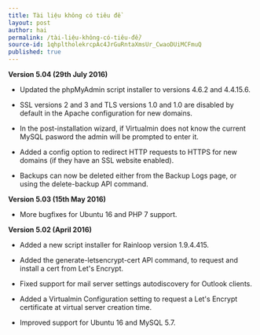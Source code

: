 ```yaml
---
title: Tài liệu không có tiêu đề
layout: post
author: hai
permalink: /tài-liệu-không-có-tiêu-đề/
source-id: 1qhpltholekrcpAc4JrGuRntaXmsUr_CwaoDUiMCFmuQ
published: true
---
```

**Version 5.04 (29th July 2016)**

* Updated the phpMyAdmin script installer to versions 4.6.2 and 4.4.15.6.

* SSL versions 2 and 3 and TLS versions 1.0 and 1.0 are disabled by default in the Apache configuration for new domains.

* In the post-installation wizard, if Virtualmin does not know the current MySQL pasword the admin will be prompted to enter it.

* Added a config option to redirect HTTP requests to HTTPS for new domains (if they have an SSL website enabled).

* Backups can now be deleted either from the Backup Logs page, or using the delete-backup API command.

**Version 5.03 (15th May 2016)**

* More bugfixes for Ubuntu 16 and PHP 7 support.

**Version 5.02 (April 2016)**

* Added a new script installer for Rainloop version 1.9.4.415.

* Added the generate-letsencrypt-cert API command, to request and install a cert from Let's Encrypt.

* Fixed support for mail server settings autodiscovery for Outlook clients.

* Added a Virtualmin Configuration setting to request a Let's Encrypt certificate at virtual server creation time.

* Improved support for Ubuntu 16 and MySQL 5.7.

